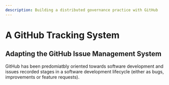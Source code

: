 ```yaml
---
description: Building a distributed governance practice with GitHub
---
```


# A GitHub Tracking System

## Adapting the GitHub Issue Management System

GitHub has been predomiatbly oriented towards software development and issues recorded stages in a software development lifecycle \(either as bugs, improvements or feature requests\).




